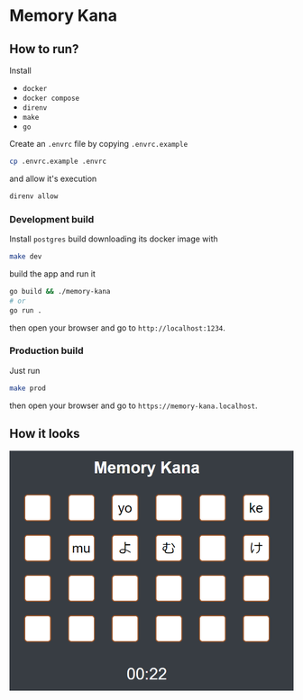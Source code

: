 # Memory Kana

## How to run?

Install

- `docker`
- `docker compose`
- `direnv`
- `make`
- `go`

Create an `.envrc` file by copying `.envrc.example`

```sh
cp .envrc.example .envrc
```

and allow it's execution

```sh
direnv allow
```

### Development build

Install `postgres` build downloading its docker image with

```sh
make dev
```

build the app and run it

```sh
go build && ./memory-kana
# or
go run .
```

then open your browser and go to `http://localhost:1234`.

### Production build

Just run

```sh
make prod
```

then open your browser and go to `https://memory-kana.localhost`.

## How it looks
![](howitlooks.png)
